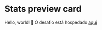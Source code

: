 # Stats preview card

Hello, world! 👋 O desafio está hospedado <a href="https://andrenanni.github.io/Recipe-page/" target="_blank">aqui</a>
